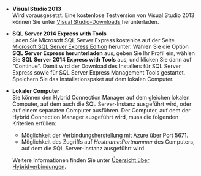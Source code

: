 
- **Visual Studio 2013** <br/>Wird vorausgesetzt. Eine kostenlose Testversion von Visual Studio 2013 können Sie unter [Visual Studio-Downloads](http://www.visualstudio.com/downloads/download-visual-studio-vs) herunterladen. 

- **SQL Server 2014 Express with Tools** <br/>Laden Sie Microsoft SQL Server Express kostenlos auf der Seite [Microsoft SQL Server Express Edition](http://www.microsoft.com/de-de/server-cloud/Products/sql-server-editions/sql-server-express.aspx) herunter. Wählen Sie die Option **SQL Server Express herunterladen** aus, geben Sie Ihr Profil ein, wählen Sie **SQL Server 2014 Express with Tools** aus, und klicken Sie dann auf "Continue". Damit wird der Download des Installers für SQL Server Express sowie für SQL Server Express Management Tools gestartet. Speichern Sie das Installationspaket auf dem lokalen Computer.

- **Lokaler Computer** <br/>Sie können den Hybrid Connection Manager auf dem gleichen lokalen Computer, auf dem auch die SQL Server-Instanz ausgeführt wird, oder auf einem separaten Computer ausführen. Der Computer, auf dem der Hybrid Connection Manager ausgeführt wird, muss die folgenden Kriterien erfüllen:

	- Möglichkeit der Verbindungsherstellung mit Azure über Port 5671.
	- Möglichkeit des Zugriffs auf *Hostname*:*Portnummer* des Computers, auf dem die SQL Server-Instanz ausgeführt wird.  

	Weitere Informationen finden Sie unter [Übersicht über Hybridverbindungen](../articles/integration-hybrid-connection-overview.md).

<!---HONumber=July15_HO4-->
